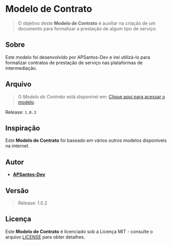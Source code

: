 # Modelo de Contrato

> O objetivo deste **Modelo de Contrato** é auxiliar na criação de um documento para formalizar a prestação de algum tipo de serviço.

## Sobre

Este modelo foi desenvolvido por APSantos-Dev e irei utilizá-lo para formalizar contratos de prestação de serviço nas plataformas de intermediação.

## Arquivo

> O *Modelo de Contrato* está disponível em: [Clique aqui para acessar o modelo](./assets/docs/modelo-de-contrato.md).

Release: `1.0.3`

## Inspiração

Este **Modelo de Contrato** foi baseado em vários outros modelos disponíveis na internet.

## Autor

* **[APSantos-Dev](https://github.com/APSantos-Dev)**

## Versão

> Release: 1.0.2

## Licença

Este **Modelo de Contrato** é licenciado sob a Licença MIT - consulte o arquivo [LICENSE](LICENSE) para obter detalhes.
